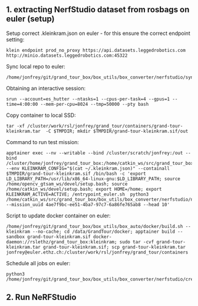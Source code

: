 
## 1. extracting NerfStudio dataset from rosbags on euler (setup)
Setup correct .kleinkram.json on euler - for this ensure the correct endpoint setting:
```shell
klein endpoint prod_no_proxy https://api.datasets.leggedrobotics.com http://minio.datasets.leggedrobotics.com:45322
```

Sync local repo to euler:
```
/home/jonfrey/git/grand_tour_box/box_utils/box_converter/nerfstudio/sync_to_cluster.sh
```

Obtaining an interactive session:
```
srun --account=es_hutter --ntasks=1 --cpus-per-task=4 --gpus=1 --time=4:00:00 --mem-per-cpu=8024 --tmp=50000 --pty bash
```

Copy container to local SSD:
```
tar -xf /cluster/work/rsl/jonfrey/grand_tour/containers/grand-tour-kleinkram.tar  -C $TMPDIR; mkdir $TMPDIR/grand-tour-kleinkram.sif/out
```

Command to run test mission:
```
apptainer exec --nv --writable --bind /cluster/scratch/jonfrey:/out --bind /cluster/home/jonfrey/grand_tour_box:/home/catkin_ws/src/grand_tour_box --env KLEINKRAM_CONFIG="$(cat ~/.kleinkram.json)" --containall $TMPDIR/grand-tour-kleinkram.sif /bin/bash -c 'export LD_LIBRARY_PATH=/usr/lib/x86_64-linux-gnu:$LD_LIBRARY_PATH; source /home/opencv_gtsam_ws/devel/setup.bash; source /home/catkin_ws/devel/setup.bash; export HOME=/home; export KLEINKRAM_ACTIVE=ACTIVE; /entrypoint_euler.sh  python3 /home/catkin_ws/src/grand_tour_box/box_utils/box_converter/nerfstudio/nerf_studio.py --mission_uuid 4ae7f9bc-ee51-4ba7-97c7-6a86fe765ab8 --head 10'
```

Script to update docker container on euler:
```
/home/jonfrey/git/grand_tour_box/box_utils/box_auto/docker/build.sh --kleinkram --no-cache; cd /data/GrandTour/docker; apptainer build --sandbox grand-tour-kleinkram.sif docker-daemon://rslethz/grand_tour_box:kleinkram; sudo tar -cvf grand-tour-kleinkram.tar grand-tour-kleinkram.sif; scp grand-tour-kleinkram.tar jonfrey@euler.ethz.ch:/cluster/work/rsl/jonfrey/grand_tour/containers
```

Schedule all jobs on euler:
```
python3 /home/jonfrey/git/grand_tour_box/box_utils/box_converter/nerfstudio/create_submit_files.py
```


## 2. Run NeRFStudio
